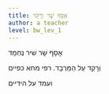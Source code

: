 ```yaml
---
title: אָסָף שָׁר וְרָקַד
author: a teacher
level: bw_lev_1
---
```

אָסָף שָׁר שִׁיר נֶחְמָד


וְרָקַד עַל הַמַּרְבָד.
רפי מחא כפיים

ועמד על הידיים